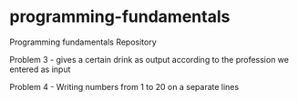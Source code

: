 # programming-fundamentals
Programming fundamentals Repository

Problem 3 - gives a certain drink as output according to the profession we entered as input

Problem 4 -  Writing numbers from 1 to 20 on a separate lines

